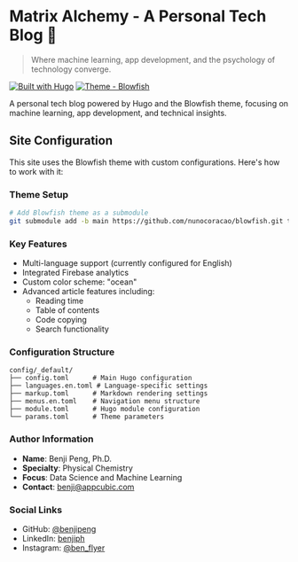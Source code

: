 # Matrix Alchemy - A Personal Tech Blog 🧪

> Where machine learning, app development, and the psychology of technology converge.

[![Built with Hugo](https://img.shields.io/badge/Built_with-Hugo-FF4088?logo=hugo)](https://gohugo.io/)
[![Theme - Blowfish](https://img.shields.io/badge/Theme-Blowfish-blue)](https://github.com/nunocoracao/blowfish)

A personal tech blog powered by Hugo and the Blowfish theme, focusing on machine learning, app development, and technical insights.

## Site Configuration

This site uses the Blowfish theme with custom configurations. Here's how to work with it:

### Theme Setup
```bash
# Add Blowfish theme as a submodule
git submodule add -b main https://github.com/nunocoracao/blowfish.git themes/blowfish
```

### Key Features
- Multi-language support (currently configured for English)
- Integrated Firebase analytics
- Custom color scheme: "ocean"
- Advanced article features including:
  - Reading time
  - Table of contents
  - Code copying
  - Search functionality

### Configuration Structure
```
config/_default/
├── config.toml      # Main Hugo configuration
├── languages.en.toml # Language-specific settings
├── markup.toml      # Markdown rendering settings
├── menus.en.toml    # Navigation menu structure
├── module.toml      # Hugo module configuration
└── params.toml      # Theme parameters
```

### Author Information
- **Name**: Benji Peng, Ph.D.
- **Specialty**: Physical Chemistry
- **Focus**: Data Science and Machine Learning
- **Contact**: benji@appcubic.com

### Social Links
- GitHub: [@benjipeng](https://github.com/benjipeng)
- LinkedIn: [benjiph](https://www.linkedin.com/in/benjiph)
- Instagram: [@ben_flyer](https://instagram.com/ben_flyer)